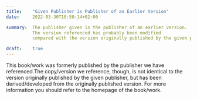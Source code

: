 ```yaml
---
title:    "Given Publisher is Publisher of an Earlier Version"
date:     2022-03-30T18:50:14+02:00

summary:  The publisher given is the publisher of an earlier version. 
          The version referenced has probably been modified 
          compared with the version originally published by the given publisher.

draft:    true
---
```


This book/work was formerly published by the publisher we have
referenced.The copy/version we reference, though, is not identical to
the version originally published by the given publisher, but has been
derived/developed from the originally published version.
For more information you should refer to the homepage of the book/work.

